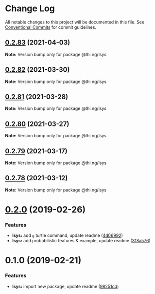# Change Log

All notable changes to this project will be documented in this file.
See [Conventional Commits](https://conventionalcommits.org) for commit guidelines.

## [0.2.83](https://github.com/thi-ng/umbrella/compare/@thi.ng/lsys@0.2.82...@thi.ng/lsys@0.2.83) (2021-04-03)

**Note:** Version bump only for package @thi.ng/lsys





## [0.2.82](https://github.com/thi-ng/umbrella/compare/@thi.ng/lsys@0.2.81...@thi.ng/lsys@0.2.82) (2021-03-30)

**Note:** Version bump only for package @thi.ng/lsys





## [0.2.81](https://github.com/thi-ng/umbrella/compare/@thi.ng/lsys@0.2.80...@thi.ng/lsys@0.2.81) (2021-03-28)

**Note:** Version bump only for package @thi.ng/lsys





## [0.2.80](https://github.com/thi-ng/umbrella/compare/@thi.ng/lsys@0.2.79...@thi.ng/lsys@0.2.80) (2021-03-27)

**Note:** Version bump only for package @thi.ng/lsys





## [0.2.79](https://github.com/thi-ng/umbrella/compare/@thi.ng/lsys@0.2.78...@thi.ng/lsys@0.2.79) (2021-03-17)

**Note:** Version bump only for package @thi.ng/lsys





## [0.2.78](https://github.com/thi-ng/umbrella/compare/@thi.ng/lsys@0.2.77...@thi.ng/lsys@0.2.78) (2021-03-12)

**Note:** Version bump only for package @thi.ng/lsys





# [0.2.0](https://github.com/thi-ng/umbrella/compare/@thi.ng/lsys@0.1.0...@thi.ng/lsys@0.2.0) (2019-02-26)

### Features

* **lsys:** add `g` turtle command, update readme ([4d06992](https://github.com/thi-ng/umbrella/commit/4d06992))
* **lsys:** add probabilistic features & example, update readme ([318a576](https://github.com/thi-ng/umbrella/commit/318a576))

# 0.1.0 (2019-02-21)

### Features

* **lsys:** import new package, update readme ([98251cd](https://github.com/thi-ng/umbrella/commit/98251cd))
